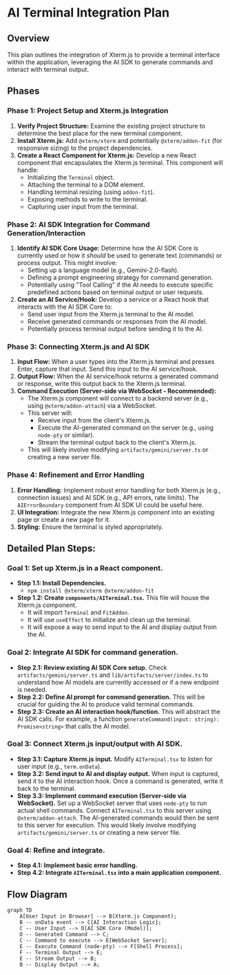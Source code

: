 # AI Terminal Integration Plan

## Overview
This plan outlines the integration of Xterm.js to provide a terminal interface within the application, leveraging the AI SDK to generate commands and interact with terminal output.

## Phases

### Phase 1: Project Setup and Xterm.js Integration
1.  **Verify Project Structure:** Examine the existing project structure to determine the best place for the new terminal component.
2.  **Install Xterm.js:** Add `@xterm/xterm` and potentially `@xterm/addon-fit` (for responsive sizing) to the project dependencies.
3.  **Create a React Component for Xterm.js:** Develop a new React component that encapsulates the Xterm.js terminal. This component will handle:
    *   Initializing the `Terminal` object.
    *   Attaching the terminal to a DOM element.
    *   Handling terminal resizing (using `addon-fit`).
    *   Exposing methods to write to the terminal.
    *   Capturing user input from the terminal.

### Phase 2: AI SDK Integration for Command Generation/Interaction
1.  **Identify AI SDK Core Usage:** Determine how the AI SDK Core is currently used or how it *should* be used to generate text (commands) or process output. This might involve:
    *   Setting up a language model (e.g., Gemini-2.0-flash).
    *   Defining a prompt engineering strategy for command generation.
    *   Potentially using "Tool Calling" if the AI needs to execute specific predefined actions based on terminal output or user requests.
2.  **Create an AI Service/Hook:** Develop a service or a React hook that interacts with the AI SDK Core to:
    *   Send user input from the Xterm.js terminal to the AI model.
    *   Receive generated commands or responses from the AI model.
    *   Potentially process terminal output before sending it to the AI.

### Phase 3: Connecting Xterm.js and AI SDK
1.  **Input Flow:** When a user types into the Xterm.js terminal and presses Enter, capture that input. Send this input to the AI service/hook.
2.  **Output Flow:** When the AI service/hook returns a generated command or response, write this output back to the Xterm.js terminal.
3.  **Command Execution (Server-side via WebSocket - Recommended):**
    *   The Xterm.js component will connect to a backend server (e.g., using `@xterm/addon-attach`) via a WebSocket.
    *   This server will:
        *   Receive input from the client's Xterm.js.
        *   Execute the AI-generated command on the server (e.g., using `node-pty` or similar).
        *   Stream the terminal output back to the client's Xterm.js.
    *   This will likely involve modifying `artifacts/gemini/server.ts` or creating a new server file.

### Phase 4: Refinement and Error Handling
1.  **Error Handling:** Implement robust error handling for both Xterm.js (e.g., connection issues) and AI SDK (e.g., API errors, rate limits). The `AIErrorBoundary` component from AI SDK UI could be useful here.
2.  **UI Integration:** Integrate the new Xterm.js component into an existing page or create a new page for it.
3.  **Styling:** Ensure the terminal is styled appropriately.

## Detailed Plan Steps:

### Goal 1: Set up Xterm.js in a React component.
*   **Step 1.1: Install Dependencies.**
    *   `npm install @xterm/xterm @xterm/addon-fit`
*   **Step 1.2: Create `components/AITerminal.tsx`.** This file will house the Xterm.js component.
    *   It will import `Terminal` and `FitAddon`.
    *   It will use `useEffect` to initialize and clean up the terminal.
    *   It will expose a way to send input to the AI and display output from the AI.

### Goal 2: Integrate AI SDK for command generation.
*   **Step 2.1: Review existing AI SDK Core setup.** Check `artifacts/gemini/server.ts` and `lib/artifacts/server/index.ts` to understand how AI models are currently accessed or if a new endpoint is needed.
*   **Step 2.2: Define AI prompt for command generation.** This will be crucial for guiding the AI to produce valid terminal commands.
*   **Step 2.3: Create an AI interaction hook/function.** This will abstract the AI SDK calls. For example, a function `generateCommand(input: string): Promise<string>` that calls the AI model.

### Goal 3: Connect Xterm.js input/output with AI SDK.
*   **Step 3.1: Capture Xterm.js input.** Modify `AITerminal.tsx` to listen for user input (e.g., `term.onData`).
*   **Step 3.2: Send input to AI and display output.** When input is captured, send it to the AI interaction hook. Once a command is generated, write it back to the terminal.
*   **Step 3.3: Implement command execution (Server-side via WebSocket).** Set up a WebSocket server that uses `node-pty` to run actual shell commands. Connect `AITerminal.tsx` to this server using `@xterm/addon-attach`. The AI-generated commands would then be sent to this server for execution. This would likely involve modifying `artifacts/gemini/server.ts` or creating a new server file.

### Goal 4: Refine and integrate.
*   **Step 4.1: Implement basic error handling.**
*   **Step 4.2: Integrate `AITerminal.tsx` into a main application component.**

## Flow Diagram

```mermaid
graph TD
    A[User Input in Browser] --> B(Xterm.js Component);
    B -- onData event --> C{AI Interaction Logic};
    C -- User Input --> D[AI SDK Core (Model)];
    D -- Generated Command --> C;
    C -- Command to execute --> E[WebSocket Server];
    E -- Execute Command (node-pty) --> F[Shell Process];
    F -- Terminal Output --> E;
    E -- Stream Output --> B;
    B -- Display Output --> A;
